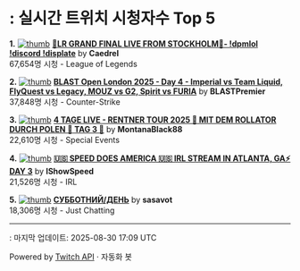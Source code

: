 # : 실시간 트위치 시청자수 Top 5

**1.** [![thumb](https://static-cdn.jtvnw.net/previews-ttv/live_user_caedrel-320x180.jpg)](https://twitch.tv/Caedrel)
**[🔴LR GRAND FINAL LIVE FROM STOCKHOLM🔴-  !dpmlol !discord !displate](https://twitch.tv/Caedrel)** by **Caedrel**<br>67,654명 시청  - League of Legends

**2.** [![thumb](https://static-cdn.jtvnw.net/previews-ttv/live_user_blastpremier-320x180.jpg)](https://twitch.tv/BLASTPremier)
**[BLAST Open London 2025 - Day 4 - Imperial vs Team Liquid, FlyQuest vs Legacy, MOUZ vs G2, Spirit vs FURIA](https://twitch.tv/BLASTPremier)** by **BLASTPremier**<br>37,848명 시청  - Counter-Strike

**3.** [![thumb](https://static-cdn.jtvnw.net/previews-ttv/live_user_montanablack88-320x180.jpg)](https://twitch.tv/MontanaBlack88)
**[4 TAGE LIVE - RENTNER TOUR 2025 🤏 MIT DEM ROLLATOR DURCH POLEN 🤏 TAG 3 🤏](https://twitch.tv/MontanaBlack88)** by **MontanaBlack88**<br>22,610명 시청  - Special Events

**4.** [![thumb](https://static-cdn.jtvnw.net/previews-ttv/live_user_ishowspeed-320x180.jpg)](https://twitch.tv/IShowSpeed)
**[🇺🇸 SPEED DOES AMERICA 🇺🇸 IRL STREAM IN ATLANTA, GA⚡ DAY 3](https://twitch.tv/IShowSpeed)** by **IShowSpeed**<br>21,526명 시청  - IRL

**5.** [![thumb](https://static-cdn.jtvnw.net/previews-ttv/live_user_sasavot-320x180.jpg)](https://twitch.tv/sasavot)
**[СУББОТНИЙ/ДЕНЬ](https://twitch.tv/sasavot)** by **sasavot**<br>18,306명 시청  - Just Chatting


---
: 마지막 업데이트: 2025-08-30 17:09 UTC

Powered by [Twitch API](https://dev.twitch.tv/docs/api/reference) · 자동화 봇